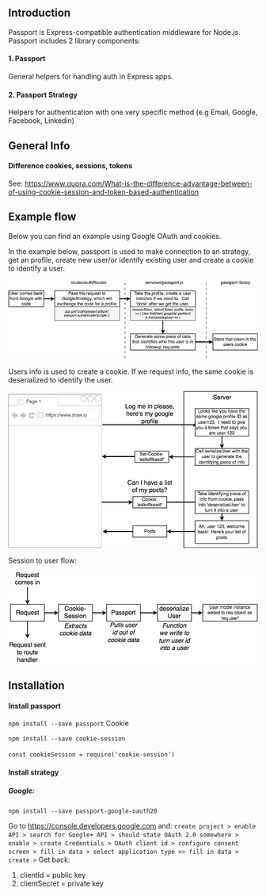 ## Introduction
Passport is Express-compatible authentication middleware for Node.js. Passport includes 2 library components:
#### 1. Passport 
General helpers for handling auth in Express apps.

#### 2. Passport Strategy
Helpers for authentication with one very specific method (e.g Email, Google, Facebook, Linkedin)

## General Info
#### Difference cookies, sessions, tokens
See: https://www.quora.com/What-is-the-difference-advantage-between-of-using-cookie-session-and-token-based-authentication

## Example flow
Below you can find an example using Google OAuth and cookies. 

In the example below, passport is used to make connection to an strategy, get an profile, create new user/or identify existing user and create a cookie to identify a user. 

![Passport flow](../images/googleOauth-passport-cookies-flow.png?raw=true "Passport flow") </br>

Users info is used to create a cookie. If we request info, the same cookie is deserialized to identify the user. 

![Passport flow](../images/googleOauth-passport-cookies-flow-1.png?raw=true "Passport flow") </br>

Session to user flow: 

![Session to user flow](../images/session-to-user.png?raw=true "Session to user flow") </br>


## Installation
#### Install passport 
`npm install --save passport`
Cookie
```
npm install --save cookie-session

const cookieSession = require('cookie-session')
```
#### Install strategy
##### Google: 
`npm install --save passport-google-oauth20`

Go to https://console.developers.google.com and: `create project > enable API > search for Google+ API > should state OAuth 2.0 somewhere > enable > create Credentials > OAuth client id > configure consent screen > fill in data > select application type >> fill in data > create >` Get back:
1. clientId = public key
2. clientSecret = private key




